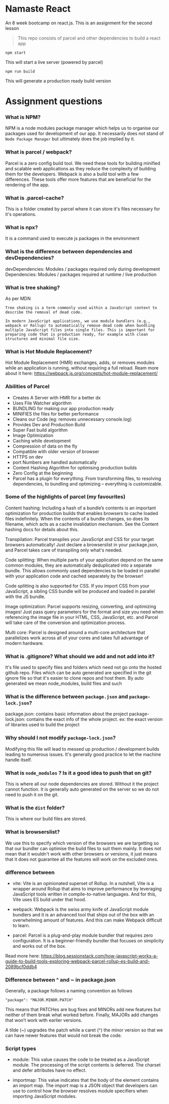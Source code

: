 # Namaste React 
An 8 week bootcamp on react.js. This is an assignment for the second lesson

> This repo consists of parcel and other dependencies to build a react app

```
npm start
``` 
This will start a live server (powered by parcel)

```
npm run build
```
This will generate a production ready build version

# Assignment questions

### What is NPM?
NPM is a node modules package manager which helps us to organise our packages used for development of our app. It necessarily does not stand of `Node Package Manager` but ultimately does the job implied by it.

### What is parcel / webpack?
Parcel is a zero config build tool. We need these tools for building minified and scalable web applications as they reduce the complexity of building them for the developers. Webpack is also a build tool with a few differences. These tools offer more features that are beneficial for the rendering of the app.

### What is .parcel-cache?
This is a folder created by parcel where it can store it's files necessary for it's operations.

### What is npx?
It is a command used to execute js packages in the environment

### What is the difference between dependencies and devDependencies?
devDependencies: Modules / packages required only during development 
Dependencies: Modules / packages required at runtime / live production

### What is tree shaking?
As per MDN
```
Tree shaking is a term commonly used within a JavaScript context to describe the removal of dead code.

In modern JavaScript applications, we use module bundlers (e.g., webpack or Rollup) to automatically remove dead code when bundling multiple JavaScript files into single files. This is important for preparing code that is production ready, for example with clean structures and minimal file size.
```

### What is Hot Module Replacement?
Hot Module Replacement (HMR) exchanges, adds, or removes modules while an application is running, without requiring a full reload.
Ream more about it here: https://webpack.js.org/concepts/hot-module-replacement/

### Abilities of Parcel
* Creates A Server with HMR for a better dx
* Uses File Watcher algorithm
* BUNDLING for making our app production ready
* MINIFIES the files for better performance
* Cleans our Code (eg: removes unnecessary console.log)
* Provides Dev and Production Build
* Super Fast build algorithm
* Image Optimization
* Caching while development
* Compression of data on the fly
* Compatible with older version of browser
* HTTPS on dev
* port Numbers are handled automatically
* Content Hashing Algorithm for optimising production builds
* Zero Config at the beginning
* Parcel has a plugin for everything. From transforming files, to resolving dependencies, to bundling and optimizing – everything is customizable.

### Some of the highlights of parcel (my favourites)
Content hashing: Including a hash of a bundle’s contents is an important optimization for production builds that enables browsers to cache loaded files indefinitely. When the contents of a bundle changes, so does its filename, which acts as a cache invalidation mechanism. See the Content hashing docs for details about this.

Transpilation: Parcel transpiles your JavaScript and CSS for your target browsers automatically! Just declare a browserslist in your package.json, and Parcel takes care of transpiling only what's needed.

Code splitting: When multiple parts of your application depend on the same common modules, they are automatically deduplicated into a separate bundle. This allows commonly used dependencies to be loaded in parallel with your application code and cached separately by the browser!

Code splitting is also supported for CSS. If you import CSS from your JavaScript, a sibling CSS bundle will be produced and loaded in parallel with the JS bundle.

Image optimization: Parcel supports resizing, converting, and optimizing images! Just pass query parameters for the format and size you need when referencing the image file in your HTML, CSS, JavaScript, etc. and Parcel will take care of the conversion and optimization process.

Multi core: Parcel is designed around a multi-core architecture that parallelizes work across all of your cores and takes full advantage of modern hardware.

### What is .gitignore? What should we add and not add into it?
It's file used to specify files and folders which need not go onto the hosted github repo. Files which can be auto generated are specified in the git ignore file so that it's easier to clone repos and host them. By auto generated we mean node_modules, build files and such

### What is the difference between `package.json` and `package-lock.json`?
package.json: contains basic information about the project
package-lock.json: contains the exact info of the whole project. ex: the exact version of libraries used to build the project

### Why should I not modify `package-lock.json`?
Modifying this file will lead to messed up production / development builds leading to numerous issues. It's generally good practice to let the machine handle itself.

### What is `node_modules` ? Is it a good idea to push that on git?
This is where all our node dependencies are stored. Without it the project cannot function. It is generally auto generated on the server so we do not need to push it on the git.

### What is the `dist` folder?
This is where our build files are stored. 

### What is browserslist?
We use this to specify which version of the browsers we are targetting so that our bundler can optimise the build files to suit them mainly. It does not mean that it wouldn't work with other browsers or versions, it just means that it does not guarantee all the features will work on the excluded ones.

### difference between 
- vite: Vite is an opinionated superset of Rollup. In a nutshell, Vite is a wrapper around Rollup that aims to improve performance by leveraging JavaScript tools written in compile-to-native languages. And for this, Vite uses ES build under that hood.

- webpack: Webpack is the swiss army knife of JavaScript module bundlers and it is an advanced tool that ships out of the box with an overwhelming amount of features. And this can make Webpack difficult to learn.

- parcel: Parcel is a plug-and-play module bundler that requires zero configuration. It is a beginner-friendly bundler that focuses on simplicity and works out of the box.

Read more here: https://blog.sessionstack.com/how-javascript-works-a-guide-to-build-tools-exploring-webpack-parcel-rollup-es-build-and-2089bcf0ddb4

### Difference between ^ and ~ in package.json
Generally, a package follows a naming convention as follows
```
"package": "MAJOR.MINOR.PATCH"
```
This means that PATCHes are bug fixes and MINORs add new features but neither of them break what worked before. Finally, MAJORs add changes that won’t work with earlier versions.

A tilde (~) upgrades the patch while a caret (^) the minor version so that we can have newer features that would not break the code.

### Script types
- module: This value causes the code to be treated as a JavaScript module. The processing of the script contents is deferred. The charset and defer attributes have no effect.

- importmap: This value indicates that the body of the element contains an import map. The import map is a JSON object that developers can use to control how the browser resolves module specifiers when importing JavaScript modules. 